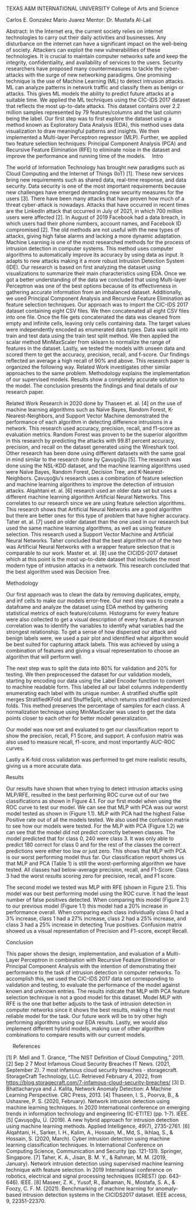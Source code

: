 TEXAS A&M INTERNATIONAL UNIVERSITY
College of Arts and Science

Carlos E. Gonzalez
Mario Juarez
Mentor: Dr. Mustafa Al-Lail


Abstract: In the Internet era, the current society relies on internet technologies to carry out their daily activities and businesses. Any disturbance on the internet can have a significant impact on the well-being of society. Attackers can exploit the new vulnerabilities of these technologies. It is crucial to maintain computer networks safe and keep the integrity, confidentiality, and availability of services to the users. Security researchers have proposed many countermeasures to tackle the cyber-attacks with the surge of new networking paradigms. One promising technique is the use of Machine Learning (ML) to detect intrusion attacks. ML can analyze patterns in network traffic and classify them as benign or attacks. This gives ML models the ability to predict future attacks at a suitable time. We applied the ML techniques using the CIC-IDS 2017 dataset that reflects the most up-to-date attacks. This dataset contains over 2.2 million samples represented by 79 features/columns and the last column being the label. Our first step was to first explore the dataset using a method known as Exploratory Data Analysis (EDA), this method uses data visualization to draw meaningful patterns and insights. We then implemented a Multi-layer Perceptron regressor (MLP). Further, we applied two feature selection techniques: Principal Component Analysis (PCA) and Recursive Feature Elimination (RFE) to eliminate noise in the dataset and improve the performance and running time of the models. 
Intro

The world of Information Technology has brought new paradigms such as Cloud Computing and the Internet of Things (IoT) [1]. These new services bring new requirements such as shared data, real-time response, and data security.
Data security is one of the most important requirements because new challenges have emerged demanding new security measures for the users [3]. There have been many attacks that have proven how much of a threat cyber-attack is nowadays. Attacks that have occurred in recent times are the LinkedIn attack that occurred in July of 2021, in which 700 million users were affected [2]. In August of 2019 Facebook had a data breach, in which users had their phone numbers, account names, and Facebook ID compromised [2].
The old methods are not useful with the new types of attacks, giving high false alarms and lacking a more dynamic adaptation. Machine Learning is one of the most researched methods for the process of intrusion detection in computer systems. This method uses computer algorithms to automatically improve its accuracy by using data as input. It adapts to new attacks making it a more robust Intrusion Detection System (IDE).
Our research is based on first analyzing the dataset using visualizations to summarize their main characteristics using EDA. Once we got a better understanding of the data we concluded that using Multi-layer Perceptron was one of the best options because of its effectiveness in gathering accurate information from an imbalanced dataset. Additionally, we used Principal Component Analysis and Recursive Feature Elimination as feature selection techniques. Our approach was to import the CIC-IDS 2017 dataset containing eight CSV files. We then concatenated all eight CSV files into one file. Once the file gets concatenated the data was cleaned from empty and infinite cells, leaving only cells containing data. The target values were independently encoded as enumerated data types. Data was split into train and test data using the train test split method. We then applied the scalar method MinMaxScaler from sklearn to normalize the range of features in the dataset. Lastly, we tested the models with unseen data and scored them to get the accuracy, precision, recall, and f-score. Our findings reflected an average a high recall of 90% and above.
This research paper is organized the following way. Related Work investigates other similar approaches to the same problem. Methodology explains the implementation of our supervised models. Results show a completely accurate solution to the model. The conclusion presents the findings and final details of our research paper.


Related Work
Research in 2020 done by Thaseen et. al. [4] on the use of machine learning algorithms such as Naïve Bayes, Random Forest, K-Nearest-Neighbors, and Support Vector Machine demonstrated the performance of each algorithm in detecting difference intrusions in a network. This research used accuracy, precision, recall, and f1-score as evaluation metrics. Random Forest was proven to be the superior algorithm in this research by predicting the attacks with 99.81 percent accuracy, precision, and recall on the dataset generated using the Wireshark tool. Other research has been done using different datasets with the same goal in mind similar to the research done by Çavuşoğlu [5]. The research was done using the NSL-KDD dataset, and the machine learning algorithms used were Naïve Bayes, Random Forest, Decision Tree, and K-Nearest-Neighbors. Çavuşoğlu’s research uses a combination of feature selection and machine learning algorithms to improve the detection of intrusion attacks. Alqahtani et. al. [6] research used an older data set but uses a different machine learning algorithm Artificial Neural Networks. This correlates to our research since we are using feature selection algorithms. This research shows that Artificial Neural Networks are a good algorithm but there are better ones for this type of problem that have higher accuracy. Taher et. al. [7] used an older dataset than the one used in our research but used the same machine learning algorithms, as well as using feature selection. This research used a Support Vector Machine and Artificial Neural Networks. Taher concluded that the best algorithm out of the two was Artificial Neural Networks with a wrapper feature selection that is comparable to our work. Master et. al. [8] use the CICIDS-2017 dataset which at this point is the most up-to-date dataset that includes the most modern type of intrusion attacks in a network. This research concluded that the best algorithm used was Decision Tree.

Methodology

Our first approach was to clean the data by removing duplicates, empty, and inf cells to make our models error-free. Our next step was to create a dataframe and analyze the dataset using EDA method by gathering statistical metrics of each feature/column. Histograms for every feature were also collected to get a visual description of every feature. A pearson correlation was to identify the variables to identify what variables had the strongest relationship. To get a sense of how dispersed our attack and benign labels were, we used a pair plot and identified what algorithm would be best suited for capturing attack labels. This was achieved by using a combination of features and giving a visual representation to choose an algorithm that will perform well. 

The next step was to split the data into 80% for validation and 20% for testing. We then preprocessed the dataset for our validation models, starting by encoding our data using the Label Encoder function to convert to machine readable form. This labeled all our label columns independently enumerating each label with its unique number.  A stratified shuffle split merges StratifiedKFold and ShuffleSplit, which returns stratified randomized folds. This method preserves the percentage of samples for each class. 
A normalization technique using MinMaxScaler was used to get the data points closer to each other for better model generalization. 

Our model was now set and evaluated to get our classification report to show the precision, recall, F1 Score, and support. A confusion matrix was also used to measure recall, f1-score, and most importantly AUC-ROC curves. 

Lastly a K-fold cross validation was performed to get more realistic results, giving us a more accurate data. 

Results

Our results have shown that when trying to detect intrusion attacks using MLP/RFE, resulted in the best performing ROC curve out of our two classifications as shown in Figure 4.1.
        	For our first model when using the ROC curve to test our model. We can see that MLP with PCA was our worst model tested as shown in (Figure 1.1). MLP with PCA had the highest False Positive rate out of all the models tested. We also used the confusion matrix to see how our models were tested. For the MLP with PCA (Figure 1.2) we can see that the model did not predict correctly between classes. The model predicted that for class 0, 240 were class 3. It was only able to predict 180 correct for class 0 and for the rest of the classes the correct predictions were either too low or just zero. This shows that MLP with PCA is our worst performing model thus far. Our classification report shows us that MLP and PCA (Table 1) is still the worst-performing algorithm we have tested. All classes had below-average precision, recall, and F1-Score. Class 3 had the worst results scoring zero for precision, recall, and F1 score.

The second model we tested was MLP with RFE (shown in Figure 2.1). This model was our best performing model using the ROC curve. It had the least number of false positives detected. When comparing this model (Figure 2.1) to our previous model (Figure 1.1) this model had a 20% increase in performance overall. When comparing each class individually class 0 had a 3% increase, class 1 had a 27% increase, class 2 had a 25% increase, and class 3 had a 25% increase in detecting True positives. Confusion matrix showed us a visual representation of Precision and F1-score, except Recall. 

Conclusion

This paper shows the design, implementation, and evaluation of a Multi-Layer Perceptron in combination with Recursive Feature Elimination or Principal Component Analysis with the intention of demonstrating their performance to the task of intrusion detection in computer networks. To accomplish this, we used the CIC-IDS 2017 data set corresponding to validation
and testing, to evaluate the performance of the model against known and unknown entries. The results indicate that MLP with PCA feature selection technique is not a good model for this dataset. Model MLP with RFE is the one that better adjusts to the task of
intrusion detection in computer networks since it shows the best results, making it the most reliable model for the task. Our future work will be to try other high performing algorithms using our EDA results. Lastly, we would also implement different hybrid models, making use of other algorithm combinations to compare results with our current models.

 
References

[1] P. Mell and T. Grance, “The NIST Definition of Cloud Computing,” 2011.
[2] Sep 2 7 Most Infamous Cloud Security Breaches IT News. (2021, September 2). 7 most infamous cloud security breaches - storagecraft. StorageCraft Technology, LLC. Retrieved February 4, 2022, from https://blog.storagecraft.com/7-infamous-cloud-security-breaches/
[3] D. Bhattacharyya and J. Kalita, Network Anomaly Detection: A Machine Learning Perspective. CRC Press, 2013.
[4] Thaseen, I. S., Poorva, B., & Ushasree, P. S. (2020, February). Network intrusion detection using machine learning techniques. In 2020 International conference on emerging trends in information technology and engineering (IC-ETITE) (pp. 1-7). IEEE.
[5] Çavuşoğlu, Ü. (2019). A new hybrid approach for intrusion detection using machine learning methods. Applied Intelligence, 49(7), 2735-2761.
[6] Alqahtani, H., Sarker, I. H., Kalim, A., Hossain, M., Md, S., Ikhlaq, S., & Hossain, S. (2020, March). Cyber intrusion detection using machine learning classification techniques. In International Conference on Computing Science, Communication and Security (pp. 121-131). Springer, Singapore.
[7] Taher, K. A., Jisan, B. M. Y., & Rahman, M. M. (2019, January). Network intrusion detection using supervised machine learning technique with feature selection. In 2019 International conference on robotics, electrical and signal processing techniques (ICREST) (pp. 643-646). IEEE.
[8] Maseer, Z. K., Yusof, R., Bahaman, N., Mostafa, S. A., & Foozy, C. F. M. (2021). Benchmarking of machine learning for anomaly-based intrusion detection systems in the CICIDS2017 dataset. IEEE access, 9, 22351-22370. 
